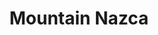---
title: Mountain Nazca
image: "/assets/img/resources/mountain.jpg"
description: Moutain Nazca is a Latin American focused VC that was acquired by Mountain Partners AG. NAZCA Ventures is an investment platform based in Latin America with local hubs in Mexico, Chile and Colombia
categories:
  - Venture Capital
link: http://www.mountainnazca.com/index.html
---